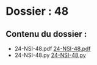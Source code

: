 # Dossier : 48
 
 ## Contenu du dossier : 
- 24-NSI-48.pdf [24-NSI-48.pdf](./24-NSI-48.pdf)
- 24-NSI-48.py [24-NSI-48.py](./24-NSI-48.py)
